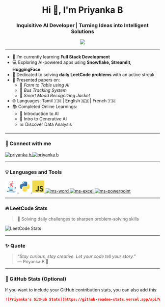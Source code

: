 <h1 align="center">Hi 👋, I'm Priyanka B</h1>
<h3 align="center">Inquisitive AI Developer | Turning Ideas into Intelligent Solutions</h3>

<p align="center">
  <img src="https://readme-typing-svg.herokuapp.com/?lines=AI%20Enthusiast;Creative%20Coder;Passionate%20Problem%20Solver;Always%20Learning%20Something%20New!" />
</p>

---

- 🌱 I’m currently learning **Full Stack Development**
- 💻 Exploring AI-powered apps using **Snowflake, Streamlit, HuggingFace**
- 🎯 Dedicated to solving **daily LeetCode problems** with an active streak
- 📝 Presented papers on:
  - 🚜 *Farm to Table using AI*
  - 🚌 *Bus Tracking System*
  - 🧥 *Smart Mood Recognizing Jacket*
- 🌐 Languages: Tamil 🇮🇳 | English 🇬🇧 | French 🇫🇷
- 📚 Completed Online Learnings:
  - 🧠 Introduction to AI
  - 🤖 Intro to Generative AI
  - 📊 Discover Data Analysis

---

### 🔗 Connect with me

<p align="left">
  <a href="https://www.linkedin.com/in/priyanka%20b" target="blank">
    <img align="center" src="https://raw.githubusercontent.com/rahuldkjain/github-profile-readme-generator/master/src/images/icons/Social/linked-in-alt.svg" alt="priyanka b" height="30" width="40" />
  </a>
  <a href="https://www.leetcode.com/Priyanka%20B" target="blank">
    <img align="center" src="https://raw.githubusercontent.com/rahuldkjain/github-profile-readme-generator/master/src/images/icons/Social/leet-code.svg" alt="priyanka b" height="30" width="40" />
  </a>
</p>

---

### 💡 Languages and Tools

<p align="left">
  <a href="https://www.java.com" target="_blank" rel="noreferrer">
    <img src="https://raw.githubusercontent.com/devicons/devicon/master/icons/java/java-original.svg" alt="java" width="40" height="40"/>
  </a>
  <a href="https://www.python.org" target="_blank" rel="noreferrer">
    <img src="https://raw.githubusercontent.com/devicons/devicon/master/icons/python/python-original.svg" alt="python" width="40" height="40"/>
  </a>
  <a href="https://developer.mozilla.org/en-US/docs/Web/JavaScript" target="_blank" rel="noreferrer">
    <img src="https://raw.githubusercontent.com/devicons/devicon/master/icons/javascript/javascript-original.svg" alt="javascript" width="40" height="40"/>
  </a>
  <a href="https://www.microsoft.com/en/microsoft-365/word" target="_blank" rel="noreferrer">
    <img src="https://img.icons8.com/color/48/000000/ms-word.png" alt="ms-word" width="40" height="40"/>
  </a>
  <a href="https://www.microsoft.com/en/microsoft-365/excel" target="_blank" rel="noreferrer">
    <img src="https://img.icons8.com/color/48/000000/ms-excel.png" alt="ms-excel" width="40" height="40"/>
  </a>
  <a href="https://www.microsoft.com/en/microsoft-365/powerpoint" target="_blank" rel="noreferrer">
    <img src="https://img.icons8.com/color/48/000000/ms-powerpoint.png" alt="ms-powerpoint" width="40" height="40"/>
  </a>
</p>

---

### 🔥 LeetCode Stats

> 🧩 Solving daily challenges to sharpen problem-solving skills

![LeetCode Stats](https://leetcard.jacoblin.cool/Priyanka%20B?theme=dark&font=Karma&ext=heatmap)

---

### ✨ Quote

> *“Stay curious, stay creative. Let your code tell your story.”*  
> — Priyanka B 💫

---

### 🎯 GitHub Stats (Optional)

If you want to include your GitHub contribution stats, you can also add this:

```markdown
![Priyanka's GitHub Stats](https://github-readme-stats.vercel.app/api?username=Priyanka-247&show_icons=true&theme=radical)
